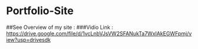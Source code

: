 # Portfolio-Site

##See Overview of my site : 
###Vidio Link : https://drive.google.com/file/d/1vcLnbVJsVW2SFANukTa7WxlAkEGWFpmj/view?usp=drivesdk
